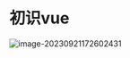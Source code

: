 # 初识vue

![image-20230921172602431](C:\Users\DELL\AppData\Roaming\Typora\typora-user-images\image-20230921172602431.png)